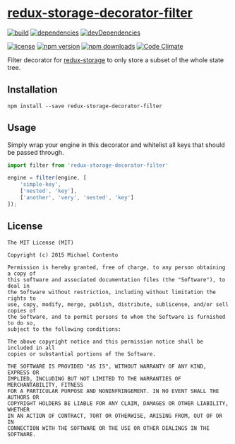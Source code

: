 # [redux-storage-decorator-filter][]

[![build](https://travis-ci.org/michaelcontento/redux-storage-decorator-filter.svg?branch=master)](https://travis-ci.org/michaelcontento/redux-storage-decorator-filter)
[![dependencies](https://david-dm.org/michaelcontento/redux-storage-decorator-filter.svg)](https://david-dm.org/michaelcontento/redux-storage-decorator-filter)
[![devDependencies](https://david-dm.org/michaelcontento/redux-storage-decorator-filter/dev-status.svg)](https://david-dm.org/michaelcontento/redux-storage-decorator-filter#info=devDependencies)

[![license](https://img.shields.io/npm/l/redux-storage-decorator-filter.svg?style=flat-square)](https://www.npmjs.com/package/redux-storage-decorator-filter)
[![npm version](https://img.shields.io/npm/v/redux-storage-decorator-filter.svg?style=flat-square)](https://www.npmjs.com/package/redux-storage-decorator-filter)
[![npm downloads](https://img.shields.io/npm/dm/redux-storage-decorator-filter.svg?style=flat-square)](https://www.npmjs.com/package/redux-storage-decorator-filter)
[![Code Climate](https://codeclimate.com/github/michaelcontento/redux-storage-decorator-filter/badges/gpa.svg)](https://codeclimate.com/github/michaelcontento/redux-storage-decorator-filter)

Filter decorator for [redux-storage][] to only store a subset of the whole
state tree.

## Installation

    npm install --save redux-storage-decorator-filter

## Usage

Simply wrap your engine in this decorator and whitelist all keys that should
be passed through.

```js
import filter from 'redux-storage-decorator-filter'

engine = filter(engine, [
    'simple-key',
    ['nested', 'key'],
    ['another', 'very', 'nested', 'key']
]);
```

## License

    The MIT License (MIT)

    Copyright (c) 2015 Michael Contento

    Permission is hereby granted, free of charge, to any person obtaining a copy of
    this software and associated documentation files (the "Software"), to deal in
    the Software without restriction, including without limitation the rights to
    use, copy, modify, merge, publish, distribute, sublicense, and/or sell copies of
    the Software, and to permit persons to whom the Software is furnished to do so,
    subject to the following conditions:

    The above copyright notice and this permission notice shall be included in all
    copies or substantial portions of the Software.

    THE SOFTWARE IS PROVIDED "AS IS", WITHOUT WARRANTY OF ANY KIND, EXPRESS OR
    IMPLIED, INCLUDING BUT NOT LIMITED TO THE WARRANTIES OF MERCHANTABILITY, FITNESS
    FOR A PARTICULAR PURPOSE AND NONINFRINGEMENT. IN NO EVENT SHALL THE AUTHORS OR
    COPYRIGHT HOLDERS BE LIABLE FOR ANY CLAIM, DAMAGES OR OTHER LIABILITY, WHETHER
    IN AN ACTION OF CONTRACT, TORT OR OTHERWISE, ARISING FROM, OUT OF OR IN
    CONNECTION WITH THE SOFTWARE OR THE USE OR OTHER DEALINGS IN THE SOFTWARE.

  [redux-storage]: https://github.com/michaelcontento/redux-storage
  [redux-storage-decorator-filter]: https://github.com/michaelcontento/redux-storage-decorator-filter
